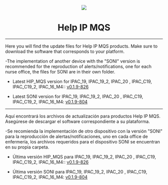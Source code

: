 <p align="center">
  <img src="https://surix.net/images/logo-scrolled.png" />
</p>

# <h1 align="center">Help IP MQS</h1>

---

Here you will find the update files for Help IP MQS products. Make sure to download the software that corresponds to your platform.

-The implementation of another device with the "SONI" version is recommended for the reproduction of alerts/notifications, one for each nurse office, the files for SONI are in their own folder.

- Latest HIP_MQS version for IPAC_19, IPAC_19_2, IPAC_20 , IPAC_C19, IPAC_C19_2, IPAC_16_M4:: [v0.1.9-826](https://github.com/surixArg/help_ip/tree/main/HIP_MQS/v0.1.9-826)
  
- Latest SONI version for IPAC_19, IPAC_19_2, IPAC_20 , IPAC_C19, IPAC_C19_2, IPAC_16_M4: [v0.1.9-804](https://github.com/surixArg/help_ip/tree/main/HIP_MQS/v0.1.9-805/v0.1.9-804_SONI)

---

Aquí encontrará los archivos de actualización para productos Help IP MQS. Asegúrese de descargar el software correspondiente a su plataforma.

-Se recomienda la implementación de otro dispositivo con la versión "SONI" para la reproducción de alertas/notificaciones, uno en cada office de enfermería, los archivos requeridos para el dispositivo SONI se encuentran en su propia carpeta.

- Última versión HIP_MQS para IPAC_19, IPAC_19_2, IPAC_20 , IPAC_C19, IPAC_C19_2, IPAC_16_M4:: [v0.1.9-826](https://github.com/surixArg/help_ip/tree/main/HIP_MQS/v0.1.9-826)

- Última versión SONI para IPAC_19, IPAC_19_2, IPAC_20 , IPAC_C19, IPAC_C19_2, IPAC_16_M4: [v0.1.9-804](https://github.com/surixArg/help_ip/tree/main/HIP_MQS/v0.1.9-805/v0.1.9-804_SONI)

